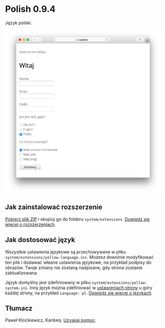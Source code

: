 # Polish 0.9.4

Język polski.

<p align="center"><img src="SCREENSHOT.png" alt="Zrzut ekranu"></p>

## Jak zainstalować rozszerzenie

[Pobierz plik ZIP](https://github.com/annaesvensson/yellow-language/raw/main/downloads/polish.zip) i skopiuj go do folderu `system/extensions`. [Dowiedz się więcej o rozszerzeniach](https://github.com/annaesvensson/yellow-update).

## Jak dostosować język

Wszystkie ustawienia językowe są przechowywane w pliku `system/extensions/yellow-language.ini`. Możesz dowolnie modyfikować ten plik i dodawać własne ustawienia językowe, na przykład podpisy do obrazów. Twoje zmiany nie zostaną nadpisane, gdy strona zostanie zaktualizowana.

Język domyślny jest zdefiniowany w pliku `system/extensions/yellow-system.ini`. Inny język można zdefiniować w [ustawieniach strony](https://github.com/annaesvensson/yellow-core#settings-page) u góry każdej strony, na przykład `Language: pl`. [Dowiedz się więcej o językach](https://datenstrom.se/yellow/help/how-to-customise-languages).

## Tłumacz

Paweł Klockiewicz, Kanbeq. [Uzyskaj pomoc](https://datenstrom.se/yellow/help/).
